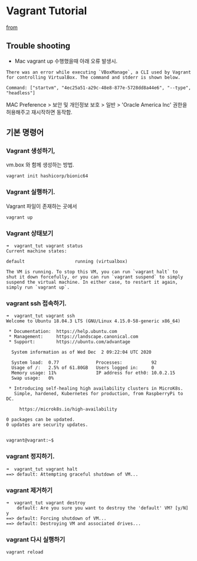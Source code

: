 # Vagrant Tutorial

[from](https://learn.hashicorp.com/tutorials/vagrant/getting-started-index?in=vagrant/getting-started)

## Trouble shooting

- Mac vagrant up 수행했을때 아래 오류 발생시. 

```
There was an error while executing `VBoxManage`, a CLI used by Vagrant
for controlling VirtualBox. The command and stderr is shown below.

Command: ["startvm", "4ec25a51-a29c-48e8-877e-5728dd8a44e6", "--type", "headless"]
```

MAC Preference > 보안 및 개인정보 보호 > 일반 > 'Oracle America Inc' 권한을 허용해주고 재시작하면 동작함. 


## 기본 명령어

### Vagrant 생성하기, 

vm.box 와 함께 생성하는 방법. 

```
vagrant init hashicorp/bionic64
```

### Vagrant 실행하기. 

Vagrant 파일이 존재하는 곳에서 
```
vagrant up
```

### Vagrant 상태보기

```
➜  vagrant_tut vagrant status
Current machine states:

default                   running (virtualbox)

The VM is running. To stop this VM, you can run `vagrant halt` to
shut it down forcefully, or you can run `vagrant suspend` to simply
suspend the virtual machine. In either case, to restart it again,
simply run `vagrant up`.
```

### vagrant ssh 접속하기. 

```
➜  vagrant_tut vagrant ssh
Welcome to Ubuntu 18.04.3 LTS (GNU/Linux 4.15.0-58-generic x86_64)

 * Documentation:  https://help.ubuntu.com
 * Management:     https://landscape.canonical.com
 * Support:        https://ubuntu.com/advantage

  System information as of Wed Dec  2 09:22:04 UTC 2020

  System load:  0.77              Processes:           92
  Usage of /:   2.5% of 61.80GB   Users logged in:     0
  Memory usage: 11%               IP address for eth0: 10.0.2.15
  Swap usage:   0%

 * Introducing self-healing high availability clusters in MicroK8s.
   Simple, hardened, Kubernetes for production, from RaspberryPi to DC.

     https://microk8s.io/high-availability

0 packages can be updated.
0 updates are security updates.


vagrant@vagrant:~$ 
```

### vagrant 정지하기. 

```
➜  vagrant_tut vagrant halt
==> default: Attempting graceful shutdown of VM...
```

### vagrant 제거하기

```
➜  vagrant_tut vagrant destroy
    default: Are you sure you want to destroy the 'default' VM? [y/N] y
==> default: Forcing shutdown of VM...
==> default: Destroying VM and associated drives...
```

### vagrant 다시 실행하기

```
vagrant reload
```

